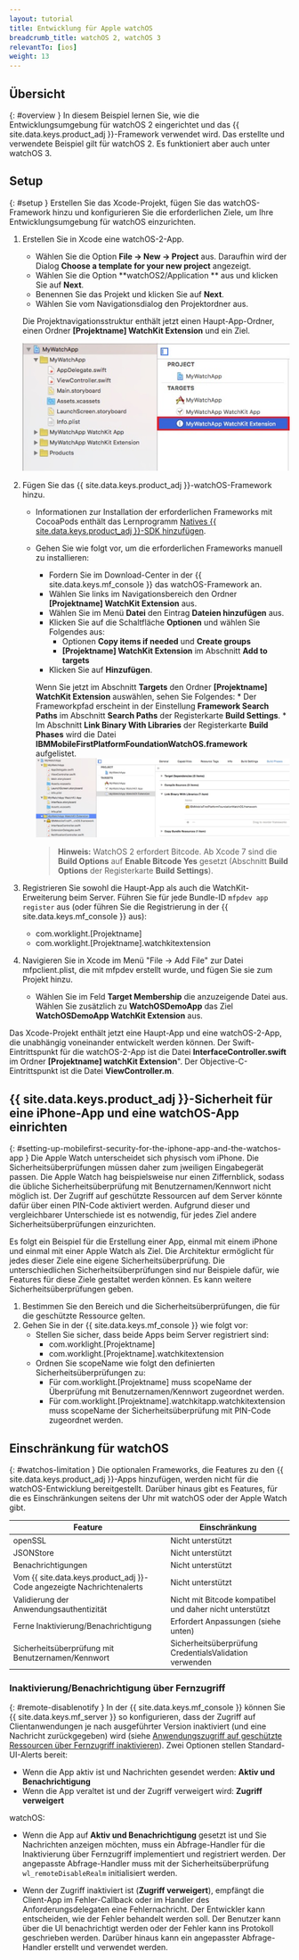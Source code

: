 ```yaml
---
layout: tutorial
title: Entwicklung für Apple watchOS
breadcrumb_title: watchOS 2, watchOS 3
relevantTo: [ios]
weight: 13
---
```

<!-- NLS_CHARSET=UTF-8 -->
## Übersicht
{: #overview }
In diesem Beispiel lernen Sie, wie die Entwicklungsumgebung für watchOS 2 eingerichtet und das {{ site.data.keys.product_adj }}-Framework verwendet wird. Das erstellte und verwendete Beispiel gilt für watchOS 2. Es funktioniert aber auch unter watchOS 3.

## Setup
{: #setup }
Erstellen Sie das Xcode-Projekt, fügen Sie das
watchOS-Framework hinzu und konfigurieren Sie die erforderlichen Ziele, um Ihre Entwicklungsumgebung für watchOS einzurichten. 

1. Erstellen Sie in Xcode eine watchOS-2-App. 
    * Wählen Sie die Option **File → New → Project** aus. Daraufhin wird der Dialog **Choose a template for your new project** angezeigt. 
    * Wählen Sie die Option **watchOS2/Application ** aus und klicken Sie auf **Next**.
    * Benennen Sie das Projekt und klicken Sie auf **Next**.
    * Wählen Sie vom Navigationsdialog den Projektordner aus.

    Die Projektnavigationsstruktur enthält jetzt einen Haupt-App-Ordner, einen Ordner
**[Projektname] WatchKit Extension** und ein Ziel.


    ![watchOS-Projekt in Xcode](WatchOSProject.jpg)

2. Fügen Sie das {{ site.data.keys.product_adj }}-watchOS-Framework
hinzu. 
    * Informationen zur Installation der erforderlichen Frameworks mit CocoaPods enthält das Lernprogramm [Natives {{ site.data.keys.product_adj }}-SDK hinzufügen](../../application-development/sdk/ios/#adding-support-for-apple-watchos). 
    * Gehen Sie wie folgt vor, um die erforderlichen Frameworks manuell zu installieren: 
        * Fordern Sie im Download-Center in der {{ site.data.keys.mf_console }} das watchOS-Framework an. 
        * Wählen Sie links im Navigationsbereich den Ordner **[Projektname] WatchKit Extension** aus. 
        * Wählen Sie im Menü **Datei** den Eintrag **Dateien
hinzufügen** aus.
        * Klicken Sie auf die Schaltfläche **Optionen** und wählen Sie Folgendes aus: 
            * Optionen **Copy items if needed** und **Create
groups**
            * **[Projektname] WatchKit Extension** im Abschnitt **Add to targets**
        * Klicken Sie auf **Hinzufügen**.

        Wenn Sie jetzt im Abschnitt **Targets** den Ordner **[Projektname] WatchKit Extension** auswählen, sehen Sie Folgendes: 
            * Der Frameworkpfad erscheint in der Einstellung **Framework Search
Paths** im Abschnitt **Search Paths** der Registerkarte
**Build Settings**. 
            * Im Abschnitt **Link Binary With Libraries** der Registerkarte
**Build Phases** wird die Datei **IBMMobileFirstPlatformFoundationWatchOS.framework** aufgelistet.
            ![Frameworks in Verbindung mit watchOS](watchOSlinkedframeworks.jpg)

        > **Hinweis:** WatchOS 2 erfordert Bitcode. Ab Xcode 7 sind die **Build
Options** auf **Enable Bitcode Yes** gesetzt (Abschnitt **Build
Options** der Registerkarte **Build Settings**).

3. Registrieren Sie sowohl die Haupt-App als auch die WatchKit-Erweiterung beim Server. Führen Sie für jede Bundle-ID `mfpdev app register` aus (oder führen Sie die Registrierung in der
{{ site.data.keys.mf_console }} aus):
    * com.worklight.[Projektname]
    * com.worklight.[Projektname].watchkitextension

4. Navigieren Sie in Xcode im Menü "File -> Add
File" zur Datei mfpclient.plist, die mit
mfpdev erstellt wurde, und fügen Sie sie zum Projekt hinzu. 
    * Wählen Sie im Feld **Target Membership** die anzuzeigende Datei aus. Wählen Sie zusätzlich zu **WatchOSDemoApp** das Ziel
**WatchOSDemoApp
WatchKit Extension** aus. 

Das Xcode-Projekt enthält jetzt eine Haupt-App und eine watchOS-2-App, die unabhängig voneinander entwickelt werden können. Der Swift-Eintrittspunkt für die
watchOS-2-App ist die Datei **InterfaceController.swift** im Ordner **[Projektname] watchKit Extension**". Der Objective-C-Eintrittspunkt ist die Datei **ViewController.m**. 

## {{ site.data.keys.product_adj }}-Sicherheit für eine iPhone-App und eine watchOS-App einrichten
{: #setting-up-mobilefirst-security-for-the-iphone-app-and-the-watchos-app }
Die Apple Watch unterscheidet sich physisch vom iPhone. Die Sicherheitsüberprüfungen müssen daher zum jweiligen Eingabegerät
passen. Die Apple
Watch hag beispielsweise nur einen Ziffernblick, sodass die übliche Sicherheitsüberprüfung mit Benutzernamen/Kennwort nicht möglich ist. Der Zugriff auf geschützte Ressourcen auf dem Server könnte dafür über
einen PIN-Code aktiviert werden. Aufgrund dieser und vergleichbarer Unterschiede ist es notwendig, für jedes Ziel andere Sicherheitsüberprüfungen
einzurichten. 

Es folgt ein Beispiel für die Erstellung einer App, einmal mit einem
iPhone und einmal mit einer Apple Watch als Ziel. Die Architektur ermöglicht für jedes dieser Ziele eine eigene Sicherheitsüberprüfung. Die unterschiedlichen
Sicherheitsüberprüfungen sind nur Beispiele dafür, wie Features für diese Ziele gestaltet werden können.
Es kann weitere Sicherheitsüberprüfungen geben. 

1. Bestimmen Sie den Bereich und die Sicherheitsüberprüfungen, die für die geschützte Ressource gelten.
2. Gehen Sie in der {{ site.data.keys.mf_console }} wie folgt vor:
    * Stellen Sie sicher, dass beide Apps beim Server registriert sind: 
        * com.worklight.[Projektname]
        * com.worklight.[Projektname].watchkitextension
    * Ordnen Sie scopeName wie folgt den definierten Sicherheitsüberprüfungen zu: 
        * Für com.worklight.[Projektname] muss scopeName der Überprüfung mit
Benutzernamen/Kennwort zugeordnet werden. 
        * Für com.worklight.[Projektname].watchkitapp.watchkitextension muss scopeName der Sicherheitsüberprüfung mit
PIN-Code zugeordnet werden. 

## Einschränkung für watchOS
{: #watchos-limitation }
Die optionalen Frameworks, die Features
zu den {{ site.data.keys.product_adj }}-Apps hinzufügen, werden nicht für die
watchOS-Entwicklung bereitgestellt. Darüber hinaus gibt es Features, für die es Einschränkungen seitens
der Uhr mit watchOS oder der Apple Watch gibt. 

| Feature | Einschränkung |
|---------|------------|
| openSSL| Nicht unterstützt |
| JSONStore| Nicht unterstützt |
| Benachrichtigungen| Nicht unterstützt |
| Vom {{ site.data.keys.product_adj }}-Code angezeigte Nachrichtenalerts| Nicht unterstützt |
| Validierung der Anwendungsauthentizität| Nicht mit Bitcode kompatibel und daher nicht unterstützt|
| Ferne Inaktivierung/Benachrichtigung | Erfordert Anpassungen (siehe unten)|
| Sicherheitsüberprüfung mit Benutzernamen/Kennwort| Sicherheitsüberprüfung CredentialsValidation verwenden|

### Inaktivierung/Benachrichtigung über Fernzugriff
{: #remote-disablenotify }
In der
{{ site.data.keys.mf_console }} können Sie
{{ site.data.keys.mf_server }} so konfigurieren, dass
der Zugriff auf Clientanwendungen je nach ausgeführter Version inaktiviert (und eine Nachricht zurückgegeben) wird
(siehe [Anwendungszugriff
auf geschützte Ressourcen über Fernzugriff inaktivieren](../../administering-apps/using-console/#remotely-disabling-application-access-to-protected-resources)). Zwei Optionen stellen Standard-UI-Alerts bereit: 

* Wenn die App aktiv ist und Nachrichten gesendet werden: **Aktiv und Benachrichtigung**
* Wenn die App veraltet ist und der Zugriff verweigert wird: **Zugriff verweigert**

watchOS:

* Wenn die App auf **Aktiv und Benachrichtigung** gesetzt ist und Sie Nachrichten anzeigen möchten, muss ein Abfrage-Handler für die Inaktivierung über Fernzugriff implementiert und registriert werden. Der angepasste Abfrage-Handler muss mit der Sicherheitsüberprüfung
`wl_remoteDisableRealm` initialisiert werden.

* Wenn der Zugriff inaktiviert ist (**Zugriff verweigert**), empfängt die Client-App im Fehler-Callback oder im Handler des Anforderungsdelegaten eine
Fehlernachricht. Der Entwickler kann entscheiden, wie der Fehler behandelt werden soll.
Der Benutzer kann über die UI benachrichtigt werden oder der Fehler kann ins Protokoll geschrieben werden. Darüber hinaus kann ein angepasster Abfrage-Handler erstellt und
verwendet werden. 
